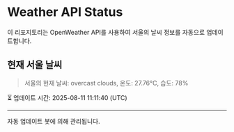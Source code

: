 
# Weather API Status

이 리포지토리는 OpenWeather API를 사용하여 서울의 날씨 정보를 자동으로 업데이트합니다.

## 현재 서울 날씨
> 서울의 현재 날씨: overcast clouds, 온도: 27.76°C, 습도: 78%

⏳ 업데이트 시간: 2025-08-11 11:11:40 (UTC)

---
자동 업데이트 봇에 의해 관리됩니다.
